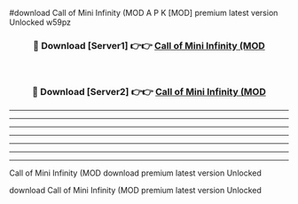 #download Call of Mini Infinity (MOD A P K [MOD] premium latest version Unlocked w59pz 



<div align="center">
<h3>🔴 Download [Server1] 👉👉 <a href="https://apkdownload3.web.app/">Call of Mini Infinity (MOD</a></h3><br>

<h3>🔴 Download [Server2] 👉👉 <a href="https://apkdownload3.web.app/">Call of Mini Infinity (MOD</a></h3>
</div>





----------------------------------------------------------

----------------------------------------------------------

----------------------------------------------------------

----------------------------------------------------------

----------------------------------------------------------

----------------------------------------------------------

----------------------------------------------------------

Call of Mini Infinity (MOD download premium latest version Unlocked

download Call of Mini Infinity (MOD premium latest version Unlocked
